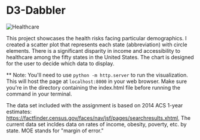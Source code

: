 # D3-Dabbler
![Healthcare](https://media.giphy.com/media/13XFcll1sDsRuo/giphy.gif)
 

This project showcases the health risks facing particular demographics. I created a scatter plot that represents each state (abbreviation)  with circle elements. There is a significant disparity in income and accessibility to healthcare among the fifty states in the United States. The chart is designed for the user to decide which data to display.

** Note: You'll need to use `python -m http.server` to run the visualization. This will host the page at `localhost:8000` in your web browser. Make sure you're in the directory containing the index.html file before running the command in your terminal.
















The data set included with the assignment is based on 2014 ACS 1-year estimates: https://factfinder.census.gov/faces/nav/jsf/pages/searchresults.xhtml,  The current data set incldes data on rates of income, obesity, poverty, etc. by state. MOE stands for "margin of error."
